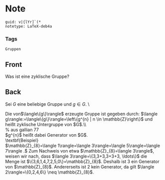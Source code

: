 # Note
```
guid: v|{lYr]`(*
notetype: LaTeX-deb4a
```

### Tags
```
Gruppen
```

## Front
Was ist eine zyklische Gruppe?

## Back
Sei $G$ eine beliebige Gruppe und $g \in G$. \\<div>
</div><div>
</div><div>Die von$\langle\{g\}\rangle$ erzeugte Gruppe ist gegeben durch: $\langle g\rangle:=\langle\{g\}\rangle=\left\{g^{n} | n \in \mathbb{Z}\right\}$ und heißt zyklische Untergruppe von $G$.\\</div><div>
</div><div>
</div><div>% aus gallian 77</div><div>$<span>g^{n}</span><span>$ heißt dabei Generator von $G$.</span></div><div>
</div><div>\textbf{Beispiel}</div><div>
</div><div>$\mathbb{Z}_{8}=\langle 1\rangle=\langle 3\rangle=\langle 5\rangle=\langle 7\rangle .$ Zum Nachweis von etwa $\mathbb{Z}_{8}=\langle 3\rangle$, weisen wir nach, dass $\langle 3\rangle=\{3,3+3,3+3+3, \ldots\}$ die Menge ist $\{3,6,1,4,7,2,5,0\}=\mathbb{Z}_{8}$. Deshalb ist 3 ein Generator von $\mathbb{Z}_{8}$. Andererseits ist 2 kein Generator, da gilt $\langle 2\rangle=\{0,2,4,6\} \neq \mathbb{Z}_{8}$.
</div>

